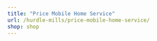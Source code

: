 ```yaml
---
title: "Price Mobile Home Service"
url: /hurdle-mills/price-mobile-home-service/
shop: shop
---
```


